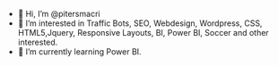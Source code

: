 - 👋 Hi, I’m @pitersmacri
- 👀 I’m interested in Traffic Bots, SEO, Webdesign, Wordpress, CSS, HTML5,Jquery, Responsive Layouts, BI, Power BI, Soccer and other interested.
- 🌱 I’m currently learning Power BI.

<!---
pitersmacri/pitersmacri is a ✨ special ✨ repository because its `README.md` (this file) appears on your GitHub profile.
You can click the Preview link to take a look at your changes.
--->
